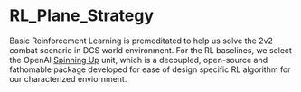 # RL_Plane_Strategy
Basic Reinforcement Learning is premeditated to help us solve the 2v2 combat scenario in DCS world environment. For the RL baselines, we select the OpenAI [Spinning Up](https://spinningup.openai.com/en/latest/) unit, which is a decoupled, open-source and fathomable package developed for ease of design specific RL algorithm for our characterized enviornment.  